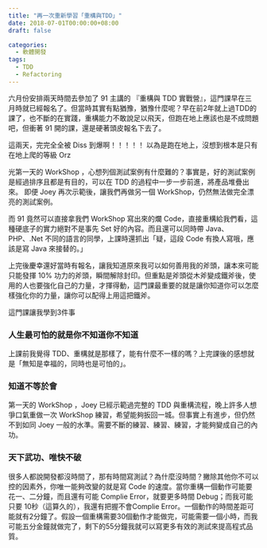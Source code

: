 ```yaml
---
title: "再一次重新學習「重構與TDD」"
date: 2018-07-01T00:00:00+08:00
draft: false

categories:
  - 軟體開發
tags:
  - TDD
  - Refactoring
---
```


六月份安排兩天時間去參加了 91 主講的 『重構與 TDD 實戰營』，這門課早在三月時就已經報名了。但當時其實有點猶豫，猶豫什麼呢？早在前2年就上過TDD的課了，也不斷的在實踐，重構能力不敢說足以飛天，但跑在地上應該也是不成問題吧，但衝著 91 開的課，還是硬著頭皮報名下去了。

這兩天，完完全全被 Diss 到爆啊！！！！！
以為是跑在地上，沒想到根本是只有在地上爬的等級 Orz

光第一天的 WorkShop ，心想列個測試案例有什麼難的？事實是，好的測試案例是經過排序且都是有目的，可以在 TDD 的過程中一步一步前進，將產品堆疊出來。
即便 Joey 再次示範後，讓我們再做另一個 WorkShop，仍然無法做完全漂亮的測試案例。

而 91 竟然可以直接拿我們 WorkShop 寫出來的爛 Code，直接重構給我們看，這種硬底子的實力絕對不是事先 Set 好的內容。而且還可以同時帶 Java、PHP、.Net 不同的語言的同學，上課時還抓出「疑，這段 Code 有換人寫哦，應該是寫 Java 來接替的。」

上完後慶幸還好當時有報名，讓我知道原來我可以如何善用我的斧頭，讓本來可能只能發揮 10% 功力的斧頭，瞬間解除封印。但重點是斧頭從木斧變成鐵斧後，使用的人也要強化自己的力量，才揮得動，這門課最重要的就是讓你知道你可以怎麼樣強化你的力量，讓你可以配得上用這把鐵斧。

這門課讓我學到3件事

### 人生最可怕的就是你不知道你不知道

上課前我覺得 TDD、重構就是那樣了，能有什麼不一樣的嗎？上完課後的感想就是「無知是幸福的，同時也是可怕的」。

### 知道不等於會
  第一天的 WorkShop ，Joey 已經示範過完整的 TDD 與重構流程，晚上許多人想爭口氣重做一次 WorkShop 練習，希望能夠扳回一城。但事實上有進步，但仍然不到如同 Joey 一般的水準。需要不斷的練習、練習、練習，才能夠變成自己的內功。

### 天下武功、唯快不破
  很多人都說開發都沒時間了，那有時間寫測試？為什麼沒時間？撇除其他你不可以控的因素外，你唯一能夠改變的就是寫 Code 的速度。當你重構一個動作可能要花一、二分鐘，而且還有可能 Complie Error，就要更多時間 Debug；而我可能只要 10秒（這算久的），我還有把握不會Complie Error。一個動作的時間差距可能就有2分鐘了。假設一個重構需要30個動作才能做完，可能需要一個小時，而我可能五分金鐘就做完了，剩下的55分鐘我就可以寫更多有效的測試來提高程式品質。